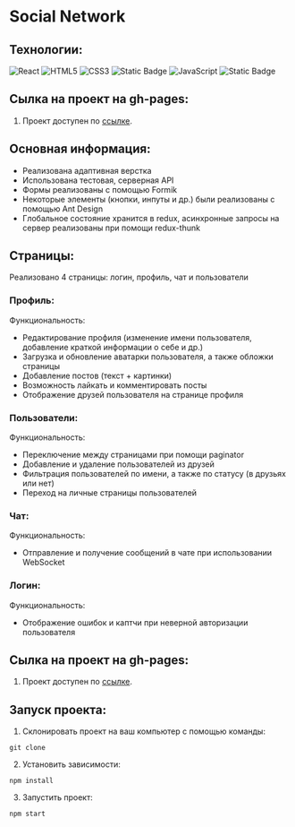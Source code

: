 # Social Network

## Технологии:
![React](https://img.shields.io/badge/-React-61daf8?logo=react&logoColor=black)
![HTML5](https://img.shields.io/badge/-HTML5-e34f26?logo=html5&logoColor=white)
![CSS3](https://img.shields.io/badge/-CSS3-1572b6?logo=css3&logoColor=white)
![Static Badge](https://img.shields.io/badge/TypeScript-%233178c6?style=flat&logo=typescript&logoColor=white)
![JavaScript](https://img.shields.io/badge/-JavaScript-f7df1e?logo=javaScript&logoColor=black)
![Static Badge](https://img.shields.io/badge/Redux-%23764abc?style=flat&logo=redux&logoColor=white)

## Сылка на проект на gh-pages:
1. Проект доступен по [ссылке](https://kristinakac.github.io/social_network/).

## Основная информация:
- Реализована адаптивная верстка
- Использована тестовая, серверная API
- Формы реализованы с помощью Formik
- Некоторые элементы (кнопки, инпуты и др.) были реализованы с помощью Ant Design
- Глобальное состояние хранится в redux, асинхронные запросы на сервер реализованы при помощи redux-thunk

## Страницы:
Реализовано 4 страницы: логин, профиль, чат и пользователи

### Профиль:
Функциональность:
- Редактирование профиля (изменение имени пользователя, добавление краткой информации о себе и др.)
- Загрузка и обновление аватарки пользователя, а также обложки страницы
- Добавление постов (текст + картинки)
- Возможность лайкать и комментировать посты
- Отображение друзей пользователя на странице профиля

### Пользователи:
Функциональность:
- Переключение между страницами при помощи paginator
- Добавление и удаление пользователей из друзей
- Фильтрация пользователей по имени, а также по статусу (в друзьях или нет)
- Переход на личные страницы пользователей

### Чат:
Функциональность:
- Отправление и получение сообщений в чате при использовании WebSocket

### Логин:
Функциональность:
- Отображение ошибок и каптчи при неверной авторизации пользователя

## Сылка на проект на gh-pages:
1. Проект доступен по [ссылке](https://kristinakac.github.io/social_network/).

## Запуск проекта:

1. Склонировать проект на ваш компьютер с помощью команды:
```
git clone
```
2. Установить зависимости:
```
npm install
```
3. Запустить проект:
```
npm start
```



